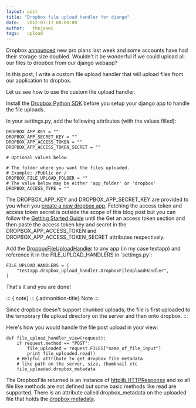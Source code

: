 ```yaml
---
layout: post
title: "Dropbox file upload handler for django"
date:   2012-07-17 00:00:00
author:   thejaswi
tags:   upload
---
```

Dropbox
[announced](http://blog.dropbox.com/index.php/new-dropbox-pro-plans/)
new pro plans last week and some accounts have had their storage size
doubled. Wouldn\'t it be wonderful if we could upload all our files to
dropbox from our django webapp?

In this post, I write a custom file upload handler that will upload
files from our application to dropbox.

Let us see how to use the custom file upload handler.

Install the [Dropbox Python
SDK](https://www.dropbox.com/developers/reference/sdk) before you setup
your django app to handle the file uploads.

In your settings.py, add the following attributes (with the values
filled):

    DROPBOX_APP_KEY = ""
    DROPBOX_APP_SECRET_KEY = ""
    DROPBOX_APP_ACCESS_TOKEN = ""
    DROPBOX_APP_ACCESS_TOKEN_SECRET = ""

    # Optional values below

    # The folder where you want the files uploaded.
    # Example: /Public or /
    DROPBOX_FILE_UPLOAD_FOLDER = ""
    # The value below may be either 'app_folder' or 'dropbox'
    DROPBOX_ACCESS_TYPE = ""

The DROPBOX\_APP\_KEY and DROPBOX\_APP\_SECRET\_KEY are provided to you
when you [create a new dropbox
app](https://www.dropbox.com/developers/apps). Fetching the access token
and access token secret is outside the scope of this blog post but you
can follow the [Getting Started
Guide](https://www.dropbox.com/developers/start/authentication#python)
until the Get an access token section and then paste the access token
key and secret in the DROPBOX\_APP\_ACCESS\_TOKEN and
DROPBOX\_APP\_ACCESS\_TOKEN\_SECRET attributes respectively.

Add the [DropboxFileUploadHandler](https://gist.github.com/3128835) to
any app (in my case testapp) and reference it in the
FILE\_UPLOAD\_HANDLERS in \`settings.py\`:

    FILE_UPLOAD_HANDLERS = (
        "testapp.dropbox_upload_handler.DropboxFileUploadHandler",
    )

That\'s it and you are done!

::: {.note}
::: {.admonition-title}
Note
:::

Since dropbox doesn\'t support chunked uploads, the file is first
uploaded to the temporary file upload directory on the server and then
onto dropbox.
:::

Here\'s how you would handle the file post upload in your view:

    def file_upload_handler_view(request):
        if request.method == "POST":
            file_uploaded = request.FILES["name_of_file_input"]
            print file_uploaded.read()
        # Helpful attribute to get dropbox file metadata
        # like path on the server, size, thumbnail etc
        file_uploaded.dropbox_metadata

The DropboxFile returned is an instance of
[httplib.HTTPResponse](http://docs.python.org/library/httplib.html?highlight=httplib#httplib.HTTPResponse)
and so all file like methods are not defined but some basic methods like
read are supported. There is an attribute called dropbox\_metadata on
the uploaded file that holds the [dropbox
metadata](https://www.dropbox.com/developers/reference/api#metadata-details).
